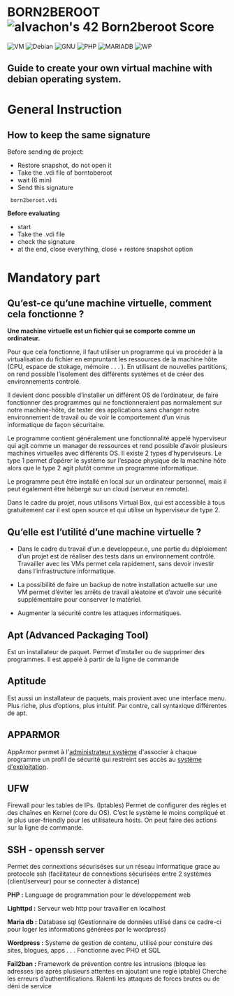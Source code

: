 # BORN2BEROOT  ![alvachon's 42 Born2beroot Score](https://badge42.vercel.app/api/v2/clb9zrpvt00250fl97rqy9hie/project/2676536) 
![VM](https://img.shields.io/badge/VirtualBox-21416b?style=for-the-badge&logo=VirtualBox&logoColor=white) ![Debian](https://img.shields.io/badge/Debian-A81D33?style=for-the-badge&logo=debian&logoColor=white) ![GNU](https://img.shields.io/badge/GNU%20Bash-4EAA25?style=for-the-badge&logo=GNU%20Bash&logoColor=white) ![PHP](https://img.shields.io/badge/PHP-777BB4?style=for-the-badge&logo=php&logoColor=white) ![MARIADB](https://img.shields.io/badge/MariaDB-003545?style=for-the-badge&logo=mariadb&logoColor=white) ![WP](https://img.shields.io/badge/Wordpress-21759B?style=for-the-badge&logo=wordpress&logoColor=white)

## Guide to create your own virtual machine with debian operating system. 

# **General Instruction**

## How to keep the same signature
Before sending de project:
- Restore snapshot, do not open it
- Take the .vdi file of borntoberoot
- wait (6 min)
- Send this signature
```
 born2beroot.vdi
 ```

**Before evaluating**

- start
- Take the .vdi file
- check the signature
- at the end, close everything, close + restore snapshot option

# **Mandatory part**

## Qu’est-ce qu’une machine virtuelle, comment cela fonctionne ?
**Une machine virtuelle est un fichier qui se comporte comme un ordinateur.**
    
Pour que cela fonctionne, il faut utiliser un programme qui va procéder à la virtualisation du fichier en empruntant les ressources de la machine hôte (CPU, espace de stokage, mémoire . . . ). En utilisant de nouvelles partitions, on rend possible l’isolement des différents systèmes et de créer des environnements controlé. 

Il devient donc possible d’installer un différent OS de l’ordinateur, de faire fonctionner des programmes qui ne fonctionneraient pas normalement sur notre machine-hôte, de tester des applications sans changer notre environnement de travail ou de voir le comportement d’un virus informatique de façon sécuritaire.
    
Le programme contient généralement une fonctionnalité appelé hyperviseur qui agit comme un manager de ressources et rend possible d’avoir plusieurs machines virtuelles avec différents OS. Il existe 2 types d’hyperviseurs. Le type 1 permet d’opérer le système sur l’espace physique de la machine hôte alors que le type 2 agit plutôt comme un programme informatique.
    
Le programme peut être installé en local sur un ordinateur personnel, mais il peut également être hébergé sur un cloud (serveur en remote).
    
Dans le cadre du projet, nous utilisons Virtual Box, qui est accessible à tous gratuitement car il est open source et qui utilise un hyperviseur de type 2.
    
## Qu’elle est l’utilité d’une machine virtuelle ?
    
- Dans le cadre du travail d’un.e developpeur.e, une partie du déploiement d’un projet est de réaliser des tests dans un environnement contrôlé. Travailler avec les VMs permet cela rapidement, sans devoir investir dans l’infrastructure informatique.

- La possibilité de faire un backup de notre installation actuelle sur une VM permet d’éviter les arrêts de travail aléatoire et d’avoir une sécurité supplémentaire pour conserver le matériel.

- Augmenter la sécurité contre les attaques informatiques.
    

## **Apt  (Advanced Packaging Tool)**

Est un installateur de paquet. Permet d’installer ou de supprimer des programmes. Il est appelé à partir de la ligne de commande

## **Aptitude**

Est aussi un installateur de paquets, mais provient avec une interface menu. Plus riche, plus d’options, plus intuitif. Par contre, call syntaxique différentes de apt.

## **APPARMOR**

AppArmor permet à l'[administrateur système](https://fr.wikipedia.org/wiki/Administrateur_syst%C3%A8me) d'associer à chaque programme un profil de sécurité qui restreint ses accès au [système d'exploitation](https://fr.wikipedia.org/wiki/Syst%C3%A8me_d%27exploitation).

## **UFW**

Firewall pour les tables de IPs. (Iptables) Permet de configurer des règles et des chaînes en Kernel (core du OS). C’est le système le moins compliqué et le plus user-friendly pour les utilisateura hosts. On peut faire des actions sur la ligne de commande.

## **SSH - openssh server**

Permet des connextions sécuriséses sur un réseau informatique grace au protocole ssh (facilitateur de connextions sécurisées entre 2 systèmes (client/serveur) pour se connecter à distance)

**PHP  :** Language de programmation pour le développement web

**Lighttpd :** Serveur web http pour travailler en localhost

**Maria db :** Database sql (Gestionnaire de données utilisé dans ce cadre-ci pour loger les informations générées par le wordpress)

**Wordpress :** Systeme de gestion de contenu, utilisé pour constuire des sites, blogues, apps . . . Fonctionne avec PHO et SQL

**Fail2ban :** Framework de prévention contre les intrusions (bloque les adresses ips après plusieurs attentes en ajoutant une regle iptable) Cherche les erreurs d’authentifications. Ralenti les attaques de forces brutes ou de déni de service
